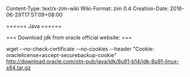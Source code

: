 Content-Type: text/x-zim-wiki
Wiki-Format: zim 0.4
Creation-Date: 2016-06-29T17:57:09+08:00

====== Java ======

=== Download jdk from oracle official website: ===

wget --no-check-certificate --no-cookies --header "Cookie: oraclelicense=accept-securebackup-cookie" http://download.oracle.com/otn-pub/java/jdk/8u91-b14/jdk-8u91-linux-x64.tar.gz


